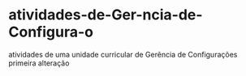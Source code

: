 # atividades-de-Ger-ncia-de-Configura-o
atividades de uma unidade curricular de Gerência de Configurações
primeira alteração
